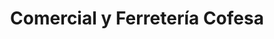 ---
title: "Comercial y Ferretería Cofesa"
url: /siguatepeque/comercial-y-ferreteria-cofesa/
shop: hardware
---
